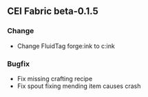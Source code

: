 ## CEI Fabric beta-0.1.5
### Change
- Change FluidTag forge:ink to c:ink

### Bugfix
- Fix missing crafting recipe
- Fix spout fixing mending item causes crash
